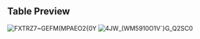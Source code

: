 ## Table Preview
![$F$XTRZ7~GEFM(MPAEO2{0Y](https://user-images.githubusercontent.com/91378031/160525040-795e5995-edfe-47f7-b2e0-7a69d2474982.png)
![4JW_(WM5910O1V`}G_Q2SC0](https://user-images.githubusercontent.com/91378031/160525061-5bf9d62a-d3f1-4090-9cbf-868618937132.png)
